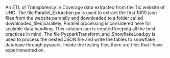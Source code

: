 An ETL of Transparency in Coverage data extracted from the Tic website of UHC.
The file Parallel_Extraction.py is used to extract the first 1000 json files from the website paralelly and downloaded to a folder called downloaded_files parallely. 
Parallel processing is considered here for scalable data handling. This solution can is created keeping all the best practices in mind.
The file PysparkTransform_and_SnowflakeLoad.py is used to process the nested JSON file and write the tables to snowflake database through pyspark.
Inside the testing files there are files that I have experinmented on.

